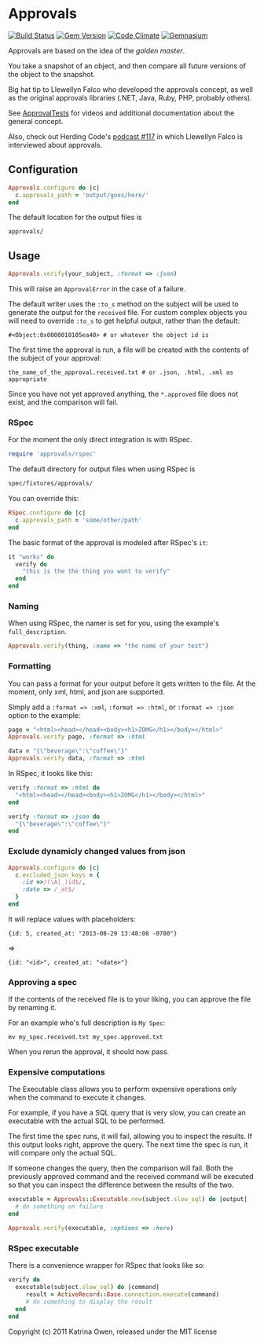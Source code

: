 # Approvals

[![Build Status](https://secure.travis-ci.org/kytrinyx/approvals.png?branch=master)](http://travis-ci.org/kytrinyx/approvals)
[![Gem Version](https://badge.fury.io/rb/approvals.png)](http://badge.fury.io/rb/approvals)
[![Code Climate](https://codeclimate.com/github/kytrinyx/approvals.png)](https://codeclimate.com/github/kytrinyx/approvals)
[![Gemnasium](https://gemnasium.com/kytrinyx/approvals.png)](https://gemnasium.com/kytrinyx/approvals)


Approvals are based on the idea of the *_golden master_*.

You take a snapshot of an object, and then compare all future
versions of the object to the snapshot.

Big hat tip to Llewellyn Falco who developed the approvals concept, as
well as the original approvals libraries (.NET, Java, Ruby, PHP,
probably others).

See [ApprovalTests](http://www.approvaltests.com) for videos and additional documentation about the general concept.

Also, check out  Herding Code's [podcast #117](http://t.co/GLn88R5) in
which Llewellyn Falco is interviewed about approvals.



## Configuration

```ruby
Approvals.configure do |c|
  c.approvals_path = 'output/goes/here/'
end
```

The default location for the output files is

    approvals/

## Usage

```ruby
Approvals.verify(your_subject, :format => :json)
```

This will raise an `ApprovalError` in the case of a failure.

The default writer uses the `:to_s` method on the subject will be used to generate the output for
the `received` file. For custom complex objects you will need to override
`:to_s` to get helpful output, rather than the default:

    #<Object:0x0000010105ea40> # or whatever the object id is

The first time the approval is run, a file will be created with the contents of the subject of your approval:

    the_name_of_the_approval.received.txt # or .json, .html, .xml as appropriate

Since you have not yet approved anything, the `*.approved` file does not exist, and the comparison will fail.

### RSpec

For the moment the only direct integration is with RSpec.

```ruby
require 'approvals/rspec'
```

The default directory for output files when using RSpec is

```ruby
spec/fixtures/approvals/
```

You can override this:

```ruby
RSpec.configure do |c|
  c.approvals_path = 'some/other/path'
end
```

The basic format of the approval is modeled after RSpec's `it`:

```ruby
it "works" do
  verify do
    "this is the the thing you want to verify"
  end
end
```

### Naming

When using RSpec, the namer is set for you, using the example's `full_description`.

```ruby
Approvals.verify(thing, :name => "the name of your test")
```

### Formatting

You can pass a format for your output before it gets written to the file.
At the moment, only xml, html, and json are supported.

Simply add a `:format => :xml`, `:format => :html`, or `:format => :json` option to the example:

```ruby
page = "<html><head></head><body><h1>ZOMG</h1></body></html>"
Approvals.verify page, :format => :html

data = "{\"beverage\":\"coffee\"}"
Approvals.verify data, :format => :html
```

In RSpec, it looks like this:

```ruby
verify :format => :html do
  "<html><head></head><body><h1>ZOMG</h1></body></html>"
end

verify :format => :json do
  "{\"beverage\":\"coffee\"}"
end
```

### Exclude dynamicly changed values from json

```ruby
Approvals.configure do |c|
  c.excluded_json_keys = {
    :id =>/(\A|_)id$/,
    :date => /_at$/
  }
end
```

It will replace values with placeholders:

    {id: 5, created_at: "2013-08-29 13:48:08 -0700"}

=>

    {id: "<id>", created_at: "<date>"}

### Approving a spec

If the contents of the received file is to your liking, you can approve
the file by renaming it.

For an example who's full description is `My Spec`:

    mv my_spec.received.txt my_spec.approved.txt

When you rerun the approval, it should now pass.

### Expensive computations

The Executable class allows you to perform expensive operations only when the command to execute it changes.

For example, if you have a SQL query that is very slow, you can create an executable with the actual SQL to be performed.

The first time the spec runs, it will fail, allowing you to inspect the results.
If this output looks right, approve the query. The next time the spec is run, it will compare only the actual SQL.

If someone changes the query, then the comparison will fail. Both the previously approved command and the received command will be executed so that you can inspect the difference between the results of the two.

```ruby
executable = Approvals::Executable.new(subject.slow_sql) do |output|
  # do something on failure
end

Approvals.verify(executable, :options => :here)
```

### RSpec executable

There is a convenience wrapper for RSpec that looks like so:

```ruby
verify do
  executable(subject.slow_sql) do |command|
     result = ActiveRecord::Base.connection.execute(command)
     # do something to display the result
  end
end
```

Copyright (c) 2011 Katrina Owen, released under the MIT license
